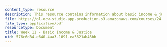 ```yaml
---
content_type: resource
description: This resource contains information about basic income & justice.
file: https://ol-ocw-studio-app-production.s3.amazonaws.com/courses/24-04j-justice-spring-2012/576c6d84e6404aa31091ea5621ab46bb_MIT24_04JS12_Week11.pdf
file_type: application/pdf
resourcetype: Document
title: Week 11 - Basic Income & Justice
uid: 576c6d84-e640-4aa3-1091-ea5621ab46bb
---
```

